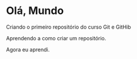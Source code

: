# Olá, Mundo
Criando o primeiro repositório do curso Git e GitHib

Aprendendo a como criar um repositório.

Agora eu aprendi.
